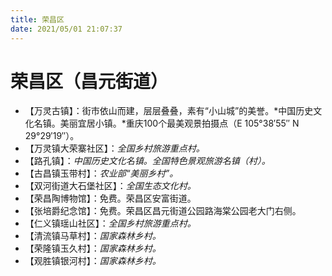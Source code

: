 ```yaml
---
title: 荣昌区
date: 2021/05/01 21:07:37
---
```


# 荣昌区（昌元街道）
* 【万灵古镇】：街市依山而建，层层叠叠，素有“小山城”的美誉。*中国历史文化名镇。美丽宜居小镇。*重庆100个最美观景拍摄点（E 105°38′55″ N 29°29′19″）。
* 【万灵镇大荣寨社区】：*全国乡村旅游重点村。*
* 【路孔镇】：*中国历史文化名镇。全国特色景观旅游名镇（村）。*
* 【古昌镇玉带村】：*农业部“美丽乡村”。*
* 【双河街道大石堡社区】：*全国生态文化村。*
* 【荣昌陶博物馆】：免费。荣昌区安富街道。
* 【张培爵纪念馆】：免费。荣昌区昌元街道公园路海棠公园老大门右侧。
* 【仁义镇瑶山社区】：*全国乡村旅游重点村。*
* 【清流镇马草村】：*国家森林乡村。*
* 【荣隆镇玉久村】：*国家森林乡村。*
* 【观胜镇银河村】：*国家森林乡村。*
